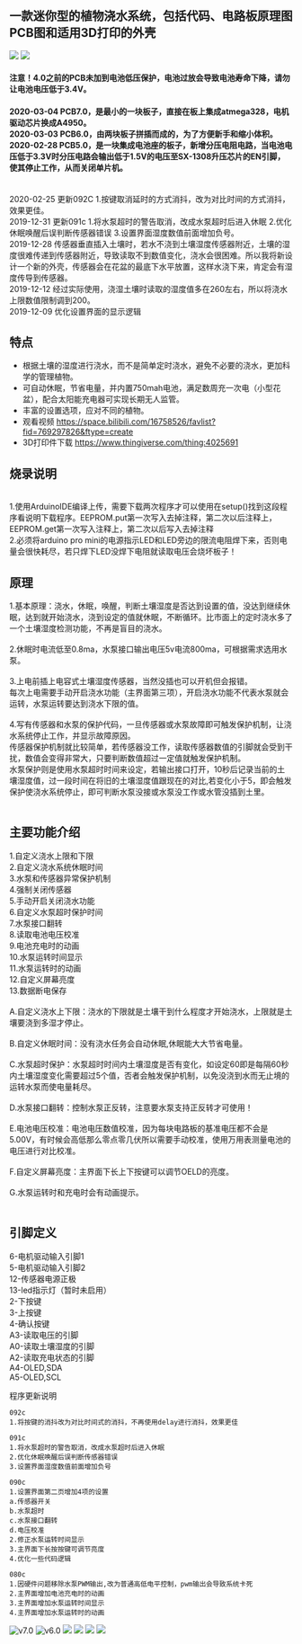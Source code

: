 ## 一款迷你型的植物浇水系统，包括代码、电路板原理图PCB图和适用3D打印的外壳
![](https://github.com/jie326513988/Arduino-Water-the-plants/blob/master/picture/js4056-1.jpg)
![](https://github.com/jie326513988/Arduino-Water-the-plants/blob/master/picture/js4056-2.jpg)
#### 注意！4.0之前的PCB未加到电池低压保护，电池过放会导致电池寿命下降，请勿让电池电压低于3.4V。
#### 2020-03-04 PCB7.0，是最小的一块板子，直接在板上集成atmega328，电机驱动芯片换成A4950。<br>2020-03-03 PCB6.0，由两块板子拼插而成的，为了方便新手和缩小体积。<br>2020-02-28 PCB5.0，是一块集成电池座的板子，新增分压电阻电路，当电池电压低于3.3V时分压电路会输出低于1.5V的电压至SX-1308升压芯片的EN引脚，使其停止工作，从而关闭单片机。
<br>2020-02-25 更新092C  1.按键取消延时的方式消抖，改为对比时间的方式消抖，效果更佳。
<br>2019-12-31 更新091c  1.将水泵超时的警告取消，改成水泵超时后进入休眠 2.优化休眠唤醒后误判断传感器错误 3.设置界面湿度数值前面增加负号。
<br>2019-12-28 传感器垂直插入土壤时，若水不浇到土壤湿度传感器附近，土壤的湿度很难传递到传感器附近，导致读取不到数值变化，浇水会很困难。所以我将新设计一个新的外壳，传感器会在花盆的最底下水平放置，这样水浇下来，肯定会有湿度传导到传感器。
<br>2019-12-12 经过实际使用，浇湿土壤时读取的湿度值多在260左右，所以将浇水上限数值限制调到200。
<br>2019-12-09 优化设置界面的显示逻辑
## 特点
* 根据土壤的湿度进行浇水，而不是简单定时浇水，避免不必要的浇水，更加科学的管理植物。
* 可自动休眠，节省电量，并内置750mah电池，满足数周充一次电（小型花盆），配合太阳能充电器可实现长期无人监管。
* 丰富的设置选项，应对不同的植物。
* 观看视频 https://space.bilibili.com/16758526/favlist?fid=769297826&ftype=create
* 3D打印件下载 https://www.thingiverse.com/thing:4025691
## 烧录说明
<br>1.使用ArduinoIDE编译上传，需要下载两次程序才可以使用在setup()找到这段程序看说明下载程序。EEPROM.put第一次写入去掉注释，第二次以后注释上，EEPROM.get第一次写入注释上，第二次以后写入去掉注释
<br>2.必须将arduino pro mini的电源指示LED和LED旁边的限流电阻焊下来，否则电量会很快耗尽，若只焊下LED没焊下电阻就读取电压会烧坏板子！

## 原理<br>
1.基本原理：浇水，休眠，唤醒，判断土壤湿度是否达到设置的值，没达到继续休眠，达到就开始浇水，浇到设定的值就休眠，不断循环。比市面上的定时浇水多了一个土壤湿度检测功能，不再是盲目的浇水。<br><br>
2.休眠时电流低至0.8ma，水泵接口输出电压5v电流800ma，可根据需求选用水泵。<br><br>
3.上电前插上电容式土壤湿度传感器，当然没插也可以开机但会报错。<br>
每次上电需要手动开启浇水功能（主界面第三项），开启浇水功能不代表水泵就会运转，水泵运转要达到浇水下限的值。<br><br>
4.写有传感器和水泵的保护代码，一旦传感器或水泵故障即可触发保护机制，让浇水系统停止工作，并显示故障原因。<br>
传感器保护机制就比较简单，若传感器没工作，读取传感器数值的引脚就会受到干扰，数值会变得非常大，只要判断数值超过一定值就触发保护机制。<br>
水泵保护则是使用水泵超时时间来设定，若输出接口打开，10秒后记录当前的土壤湿度值，过一段时间在将旧的土壤湿度值跟现在的对比,若变化小于5，即会触发保护使浇水系统停止，即可判断水泵没接或水泵没工作或水管没插到土里。<br><br>

## 主要功能介绍<br>
1.自定义浇水上限和下限<br>
2.自定义浇水系统休眠时间<br>
3.水泵和传感器异常保护机制<br>
4.强制关闭传感器<br>
5.手动开启关闭浇水功能<br>
6.自定义水泵超时保护时间<br>
7.水泵接口翻转<br>
8.读取电池电压校准<br>
9.电池充电时的动画<br>
10.水泵运转时间显示<br>
11.水泵运转时的动画<br>
12.自定义屏幕亮度<br>
13.数据断电保存 <br><br>
A.自定义浇水上下限：浇水的下限就是土壤干到什么程度才开始浇水，上限就是土壤要浇到多湿才停止。<br><br>
B.自定义休眠时间：没有浇水任务会自动休眠,休眠能大大节省电量。<br><br>
C.水泵超时保护：水泵超时时间内土壤湿度是否有变化，如设定60即是每隔60秒内土壤湿度变化需要超过5个值，否者会触发保护机制，以免没浇到水而无止境的运转水泵而使电量耗尽。<br><br>
D.水泵接口翻转：控制水泵正反转，注意要水泵支持正反转才可使用！<br><br>
E.电池电压校准：电池电压数值校准，因为每块电路板的基准电压都不会是5.00V，有时候会高低那么零点零几伏所以需要手动校准，使用万用表测量电池的电压进行对比校准。<br><br>
F.自定义屏幕亮度：主界面下长上下按键可以调节OELD的亮度。<br><br>
G.水泵运转时和充电时会有动画提示。<br><br>

## 引脚定义<br>
6-电机驱动输入引脚1<br>
5-电机驱动输入引脚2<br>
12-传感器电源正极<br>
13-led指示灯（暂时未启用）<br>
2-下按键<br>
3-上按键<br>
4-确认按键<br>
A3-读取电压的引脚<br>
A0-读取土壤湿度的引脚<br>
A2-读取充电状态的引脚<br>
A4-OLED,SDA<br>
A5-OLED,SCL<br>

程序更新说明

    092c
    1.将按键的消抖改为对比时间式的消抖，不再使用delay进行消抖，效果更佳
 
    091c
    1.将水泵超时的警告取消，改成水泵超时后进入休眠 
    2.优化休眠唤醒后误判断传感器错误
    3.设置界面湿度数值前面增加负号
    
    090c
    1.设置界面第二页增加4项的设置
    a.传感器开关
    b.水泵超时
    c.水泵接口翻转
    d.电压校准
    2.修正水泵运转时间显示
    3.主界面下长按按键可调节亮度
    4.优化一些代码逻辑

    080c
    1.因硬件问题移除水泵PWM输出,改为普通高低电平控制，pwm输出会导致系统卡死
    2.主界面增加电池充电时的动画
    3.主界面增加水泵运转时间显示
    4.主界面增加水泵运转时的动画
![v7.0](https://github.com/jie326513988/Arduino-Water-the-plants/blob/master/picture/v7.0.png)
![v6.0](https://github.com/jie326513988/Arduino-Water-the-plants/blob/master/picture/v6.0.png)
![](https://github.com/jie326513988/Arduino-Water-the-plants/blob/master/picture/js4056-3.jpg)
![](https://github.com/jie326513988/Arduino-Water-the-plants/blob/master/picture/js4056-4.jpg)
![](https://github.com/jie326513988/Arduino-Water-the-plants/blob/master/picture/js4056-5.jpg)
![](https://github.com/jie326513988/Arduino-Water-the-plants/blob/master/picture/js4056-6.jpg)
